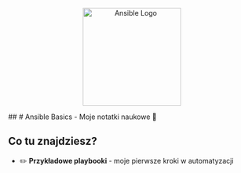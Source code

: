 <p align="center">
  <img src="https://miro.medium.com/v2/resize:fit:720/format:webp/1*6t6vkaOqYMp11THIsrtB4g.png" width="200" alt="Ansible Logo">
</p>
##
# Ansible Basics - Moje notatki naukowe 🐍

## Co tu znajdziesz?
- ✏️ **Przykładowe playbooki** - moje pierwsze kroki w automatyzacji
